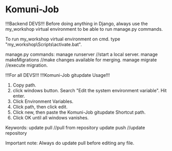 # Komuni-Job

!!!Backend DEVS!!!
Before doing anything in Django, always use the my_workshop virtual environment to be able
to run manage.py commands.

To run my_workshop virtual environment on cmd. type "my_workshop\Scripts\activate.bat".

manage.py commands:
manage runserver //start a local server.
manage makeMigrations //make changes available for merging.
manage migrate //execute migration.

!!!For all DEVS!!!
!!!Komuni-Job gitupdate Usage!!!

1. Copy path.
2. click windows button. Search "Edit the system environment variable". Hit enter.
3. Click Environment Variables.
4. Click path, then click edit.
5. Click new, then paste the Komuni-Job gitupdate Shortcut path. 
6. Click OK until all windows vanishes.

Keywords: 
update pull //pull from repository
update push //update repository

Important note: 
Always do update pull before editing any file.